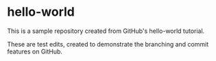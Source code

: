 # hello-world
This is a sample repository created from GitHub's hello-world tutorial.

These are test edits, created to demonstrate the branching and commit features on GitHub.
